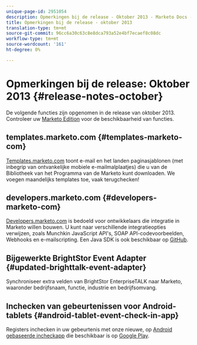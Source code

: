 ```yaml
---
unique-page-id: 2951054
description: Opmerkingen bij de release - Oktober 2013 - Marketo Docs - Productdocumentatie
title: Opmerkingen bij de release - oktober 2013
translation-type: tm+mt
source-git-commit: 96cc6a30c63c8e8dca793a52e4bf7ecaef8c08dc
workflow-type: tm+mt
source-wordcount: '161'
ht-degree: 0%

---
```



# Opmerkingen bij de release: Oktober 2013 {#release-notes-october}

De volgende functies zijn opgenomen in de release van oktober 2013. Controleer uw [Marketo Edition](http://docs.marketo.com/display/docs/assets/pricing.php) voor de beschikbaarheid van functies.

## templates.marketo.com {#templates-marketo-com}

[Templates.marketo.com](http://templates.marketo.com) toont e-mail en het landen paginasjablonen (met inbegrip van ontvankelijke mobiele e-mailmalplaatjes) die u van de Bibliotheek van het Programma van de Marketo kunt downloaden. We voegen maandelijks templates toe, vaak terugchecken!

## developers.marketo.com {#developers-marketo-com}

[Developers.marketo.com](http://developers.marketo.com) is bedoeld voor ontwikkelaars die integratie in Marketo willen bouwen. U kunt naar verschillende integratieopties verwijzen, zoals Munchkin JavaScript API&#39;s, SOAP API-codevoorbeelden, Webhooks en e-mailscripting. Een Java SDK is ook beschikbaar op [GitHub](https://github.com/Marketo/SOAP-API-Java-Client).

## Bijgewerkte BrightStor Event Adapter {#updated-brighttalk-event-adapter}

Synchroniseer extra velden van BrightStor EnterpriseTALK naar Marketo, waaronder bedrijfsnaam, functie, industrie en bedrijfsomvang.

## Inchecken van gebeurtenissen voor Android-tablets {#android-tablet-event-check-in-app}

Registers inchecken in uw gebeurtenis met onze nieuwe, op [Android gebaseerde incheckapp](../../product-docs/core-marketo-concepts/mobile-apps/event-check-in/check-people-into-your-event-from-your-tablet.md) die beschikbaar is op [Google Play](https://play.google.com/store/apps/details?id=com.marketo.eventcheckin&amp;hl=en).

